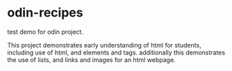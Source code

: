 # odin-recipes
test demo for odin project.

This project demonstrates early understanding of html for students, including use of html, and elements and tags. additionally this demonstrates the use of lists, and links and images for an html webpage.
